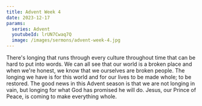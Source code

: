 ```yaml
---
title: Advent Week 4
date: 2023-12-17
params:
  series: Advent
  youtubeId: lrUN7Cwaq7Q
  image: /images/sermons/advent-week-4.jpg
---
```

There's longing that runs through every culture throughout time that can be hard to put into words. We can all see that our world is a broken place and when we're honest, we know that we ourselves are broken people.  The longing we have is for this world and for our lives to be made whole; to be restored. The good news in this Advent season is that we are not longing in vain, but longing for what God has promised he will do. Jesus, our Prince of Peace, is coming to make everything whole. 
